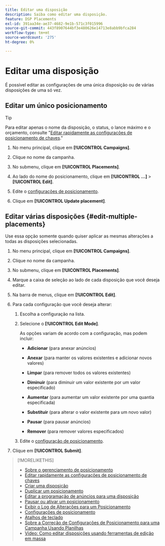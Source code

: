 ```yaml
---
title: Editar uma disposição
description: Saiba como editar uma disposição.
feature: DSP Placements
exl-id: 391aa34e-ae37-4682-9e1b-571c3f015996
source-git-commit: 443f8907644bf3e480626e14713e8abb9bfca284
workflow-type: tm+mt
source-wordcount: '275'
ht-degree: 0%

---
```


# Editar uma disposição

É possível editar as configurações de uma única disposição ou de várias disposições de uma só vez.

<!-- Some placements don't have this option. Clarify which placement types aren't eligible -- is it PG placements, or all placements using private inventory? And anything else? -->

## Editar um único posicionamento

>[!TIP]
>
> Para editar apenas o nome da disposição, o status, o lance máximo e o orçamento, consulte &quot;[Editar rapidamente as configurações de posicionamento de chaves](/help/dsp/campaign-management/placements/placement-quick-edit.md).&quot;

1. No menu principal, clique em **[!UICONTROL Campaigns]**.

1. Clique no nome da campanha.

1. No submenu, clique em **[!UICONTROL Placements]**.

1. Ao lado do nome do posicionamento, clique em  **[!UICONTROL ...]** > **[!UICONTROL Edit]**.

1. Edite o [configurações de posicionamento](placement-settings.md).

1. Clique em **[!UICONTROL Update placement]**.

## Editar várias disposições {#edit-multiple-placements}

Use essa opção somente quando quiser aplicar as mesmas alterações a todas as disposições selecionadas.

1. No menu principal, clique em **[!UICONTROL Campaigns]**.

1. Clique no nome da campanha.

1. No submenu, clique em **[!UICONTROL Placements]**.

1. Marque a caixa de seleção ao lado de cada disposição que você deseja editar.

1. Na barra de menus, clique em **[!UICONTROL Edit]**.

1. Para cada configuração que você deseja alterar:

   1. Escolha a configuração na lista.

   1. Selecione o **[!UICONTROL Edit Mode]**.

      As opções variam de acordo com a configuração, mas podem incluir:

      * **Adicionar** (para anexar anúncios)

      * **Anexar** (para manter os valores existentes e adicionar novos valores)

      * **Limpar** (para remover todos os valores existentes)

      * **Diminuir** (para diminuir um valor existente por um valor especificado)

      * **Aumentar** (para aumentar um valor existente por uma quantia especificada)

      * **Substituir** (para alterar o valor existente para um novo valor)

      * **Pausar** (para pausar anúncios)

      * **Remover** (para remover valores especificados)
   1. Edite o [configuração de posicionamento](placement-settings.md).


1. Clique em **[!UICONTROL Submit]**.

>[!MORELIKETHIS]
>
>* [Sobre o gerenciamento de posicionamento](placement-about.md)
>* [Editar rapidamente as configurações de posicionamento de chaves](placement-quick-edit.md)
>* [Criar uma disposição](placement-create.md)
>* [Duplicar um posicionamento](placement-duplicate.md)
>* [Editar a programação de anúncios para uma disposição](placement-edit-ad-schedule.md)
>* [Pausar ou ativar um posicionamento](placement-pause-activate.md)
>* [Exibir o Log de Alterações para um Posicionamento](placement-change-log.md)
>* [Configurações de posicionamento](placement-settings.md)
>* [Atalhos de teclado](/help/dsp/campaign-management/reports/keyboard-shortcuts.md)
>* [Sobre a Correção de Configurações de Posicionamento para uma Campanha Usando Planilhas](/help/dsp/campaign-management/qa/qa-about.md)
>* [Vídeo: Como editar disposições usando ferramentas de edição em massa](https://experienceleague.adobe.com/docs/advertising-learn/tutorials/dsp/bulk-edit-placement-tools.html)

